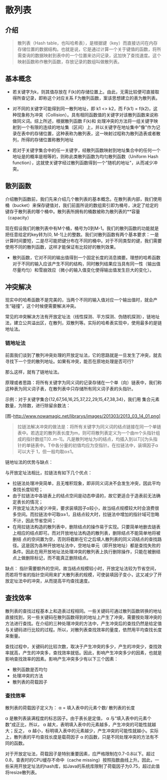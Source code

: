 # 散列表

## 介绍

> 散列表（Hash table，也叫哈希表），是根据键（key）而直接访问在内存存储位置的数据结构。也就是说，它是通过计算一个关于键值的函数，将所需查询的数据映射到表中的一个位置来访问记录，这加快了查找速度。这个映射函数称作散列函数，存放记录的数组叫做散列表。

## 基本概念

* 若关键字为k，则其值存放在 F(k)的存储位置上。由此，无需比较便可直接取得所查记录，即称这个对应关系 F为散列函数，案该思想建立的表为散列表。

* 对不同的关键字可能得到同一散列地址，即 k1 <> k2，而 F(k1) = f(k2)，这种现象称为冲突（Collision）。具有相同函数值的关键字对该散列函数来说称做同义词。综上所述，根据散列函数 F(k)和 处理冲突的方法将一组关键字映射到一个有限的连续的地址集（区间）上，并以关键字在地址集中"像"作为记录在表中的存储位置，这种表称为散列表，这一映射过程称为散列造表或者散列，所得的存储位置称散列地址

* 若对于关键字集合中的任一关键字，经散列函数映射到地址集合中的任何一个地址是的概率是相等的，则称此类散列函数为均匀散列函数（Uniform Hash function），这就使关键字经过散列函数得到一个"随机的地址"，从而减少冲突。

## 散列函数

介绍散列函数前，我们先来介绍几个散列表的基本概念。在散列表内部，我们使用桶（bucket）来保存键值对，我们前面所说的数组索引即为桶号，决定了给定的键存于散列表的哪个桶中。散列表所拥有的桶数被称为散列表的**容量（capacity）

现在假设我们的散列表中有M个桶，桶号为0到M-1。我们的散列函数的功能就是把任意给定的key转为[0, M-1]上的整数。我们对散列函数有两个基本要求：一是计算时间要短，二是尽可能把键分布在不同的桶中。对于不同类型的键，我们需要使用不同的散列函数，这样才能保证有比较好的散列效果。

* 散列函数，它对不同的输出值得到一个固定长度的消息摘要。理想的哈希函数对于不同的输入应该产生不同的结构，同时散列结果应当具有同一性（输出值尽量均匀）和雪崩效应（微小的输入值变化使得输出值发生巨大的变化）。

## 冲突解决

现实中的哈希函数不是完美的，当两个不同的输入值对应一个输出值时，就会产生“碰撞”，这个时候便需要解决冲突。

常见的冲突解决方法有开放定址法（线性探测、平方探测、伪随机探测），链地址法，建立公共溢出区，在散列，双散列等。实际的哈希表实现中，使用最多的是链地址法。


### 链地址法

前面我们谈到了散列冲突处理的开放定址法，它的思路就是一旦发生了冲突，就去寻找下一个空的散列地址。如果有冲突，能否在原地处理是否可行?

那么这样，就有了链地址法。

原理或者思路：将所有关键字为同义词的记录存储在一个单（向）链表中，我们称这种表为同义词子表，在散列表中只存储所有同义词子表的头指针。

示例：对于关键字集合{12,67,56,16,25,37,22,29,15,47,38,34}，我们用 集合元素数量，为除数，进行除留余数法：

[图-http://www.nowamagic.net/librarys/images/201303/2013_03_14_01.png] 

> 拉链法解决冲突的做法是：将所有关键字为同义词的结点链接在同一个单链表中。若选定的散列表长度为m，则可将散列表定义为一个由m个头指针组成的指针数组T[0..m-1]。凡是散列地址为i的结点，均插入到以T[i]为头指针的单链表中。T中各分量的初值均应为空指针。在拉链法中，装填因子α可以大于 1，但一般均取α≤1。

链地址法的优势与缺点：

与开放定址法相比，拉链法有如下几个优点：
* 拉链法处理冲突简单，且无堆积现象，即非同义词决不会发生冲突，因此平均查找长度较短；
* 由于拉链法中各链表上的结点空间是动态申请的，故它更适合于造表前无法确定表长的情况；
* 开放定址法为减少冲突，要求装填因子α较小，故当结点规模较大时会浪费很多空间。而拉链法中可取α≥1，且结点较大时，拉链法中增加的指针域可忽略不计，因此节省空间；
* 在用拉链法构造的散列表中，删除结点的操作易于实现。只要简单地删去链表上相应的结点即可。而对开放地址法构造的散列表，删除结点不能简单地将被删结 点的空间置为空，否则将截断在它之后填人散列表的同义词结点的查找路径。这是因为各种开放地址法中，空地址单元（即开放地址）都是查找失败的条件。因此在用开放地址法处理冲突的散列表上执行删除操作，只能在被删结点上做删除标记，而不能真正删除结点。

缺点：
指针需要额外的空间，故当结点规模较小时，开放定址法较为节省空间，而若将节省的指针空间用来扩大散列表的规模，可使装填因子变小，这又减少了开放定址法中的冲突，从而提高平均查找速度。


## 查找效率

散列表的查找过程基本上和造表过程相同。一些关键码可通过散列函数转换的地址直接找到，另一些关键码在散列函数得到的地址上产生了冲突，需要按处理冲突的方法进行查找。在介绍的三种处理冲突的方法中，产生冲突后的查找仍然是给定值与关键码进行比较的过程。所以，对散列表查找效率的量度，依然用平均查找长度来衡量。

查找过程中，关键码的比较次数，取决于产生冲突的多少，产生的冲突少，查找效率就高，产生的冲突多，查找效率就低。因此，影响产生冲突多少的因素，也就是影响查找效率的因素。影响产生冲突多少有以下三个因素：

* 散列函数是否均匀
* 处理冲突的方法
* 散列表的荷载因子

### 查找效率

散列表的荷载因子定义为： α = 填入表中的元素个数/ 散列表的长度

α 是散列表装满程度的标志因子。由于表长是定值， α 与“填入表中的元素个数”成正比，所以， α 越大，表明填入表中的元素越多，产生冲突的可能性就越大；反之， α 越小，标明填入表中的元素越少，产生冲突的可能性就越小。实际上，散列表的平均查找长度是载荷因子 α 的函数，只是不同处理冲突的方法有不同的函数。

对于开放定址法，荷载因子是特别重要因素，应严格限制在0.7-0.8以下。超过0.8，查表时的CPU缓存不命中（cache missing）按照指数曲线上升。因此，一些采用开放定址法的hash库，如Java的系统库限制了荷载因子为0.75，超过此值将resize散列表。


